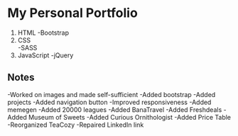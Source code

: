 # My Personal Portfolio

1. HTML
   -Bootstrap
2. CSS  
   -SASS
3. JavaScript
   -jQuery

## Notes

-Worked on images and made self-sufficient
-Added bootstrap
-Added projects
-Added navigation button
-Improved responsiveness
-Added memegen
-Added 20000 leagues
-Added BanaTravel
-Added Freshdeals
-Added Museum of Sweets
-Added Curious Ornithologist
-Added Price Table
-Reorganized TeaCozy
-Repaired LinkedIn link
